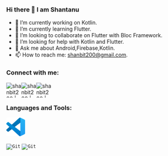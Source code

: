 
### Hi there 👋 I am Shantanu

- 🔭 I’m currently working on Kotlin.
- 🌱 I’m currently learning Flutter.
- 👯 I’m looking to collaborate on Flutter with Bloc Framework.
- 🤔 I’m looking for help with Kotlin and Flutter.
- 💬 Ask me about Android,Firebase,Kotlin.
- 📫 How to reach me: shanbit200@gmail.com.

### Connect with me:
<div>
<a href='https://medium.com/@shanbit200'>
  <img align="left" alt="shanbit200 | medium" width="40px" height='40px' src="https://cdn.jsdelivr.net/npm/simple-icons@v3/icons/medium.svg" />
</a>
<a href='https://twitter.com/shanbit200'>
<img align="left"  alt="shanbit200 | Twitter" width="40px" height='40px' src="https://cdn.jsdelivr.net/npm/simple-icons@v3/icons/twitter.svg" />
</a>
<a href='https://www.linkedin.com/in/shanbit200/'>
 <img align="left"  alt="shanbit200 | LinkedIn" width="40px" height='40px' src="https://cdn.jsdelivr.net/npm/simple-icons@v3/icons/linkedin.svg" />
</a>
  </div>
  <br/>
<br/>

### Languages and Tools:
<code><img  alt="Visual Studio Code" width="50px" src="https://raw.githubusercontent.com/github/explore/80688e429a7d4ef2fca1e82350fe8e3517d3494d/topics/visual-studio-code/visual-studio-code.png" /></code>

<code><img  alt="Git" width="50px" src="https://cdn.cdnlogo.com/logos/f/67/firebase.svg" /></code>
<code><img  alt="Git" width="180px" src="https://cdn.cdnlogo.com/logos/k/49/kotlin.svg" /></code>






